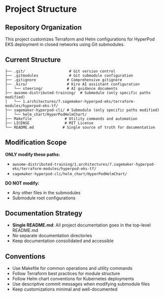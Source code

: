 # Project Structure

## Repository Organization

This project customizes Terraform and Helm configurations for HyperPod EKS deployment in closed networks using Git submodules.

## Current Structure
```
├── .git/                    # Git version control
├── .gitmodules              # Git submodule configuration
├── .gitignore              # Comprehensive gitignore
├── .kiro/                  # Kiro AI assistant configuration
│   └── steering/           # AI guidance documents
├── awsome-distributed-training/  # Submodule (only specific paths modified)
│   └── 1.architectures/7.sagemaker-hyperpod-eks/terraform-modules/hyperpod-eks-tf/
├── sagemaker-hyperpod-cli/ # Submodule (only specific paths modified)
│   └── helm_chart/HyperPodHelmChart/
├── Makefile               # Utility commands and automation
├── LICENSE                # MIT License
└── README.md             # Single source of truth for documentation
```

## Modification Scope
**ONLY modify these paths:**
- `awsome-distributed-training/1.architectures/7.sagemaker-hyperpod-eks/terraform-modules/hyperpod-eks-tf/`
- `sagemaker-hyperpod-cli/helm_chart/HyperPodHelmChart/`

**DO NOT modify:**
- Any other files in the submodules
- Submodule root configurations

## Documentation Strategy
- **Single README.md**: All project documentation goes in the top-level README.md
- No separate documentation directories
- Keep documentation consolidated and accessible

## Conventions
- Use Makefile for common operations and utility commands
- Follow Terraform best practices for module structure
- Follow Helm chart conventions for Kubernetes deployments
- Use descriptive commit messages when modifying submodule files
- Keep customizations minimal and well-documented